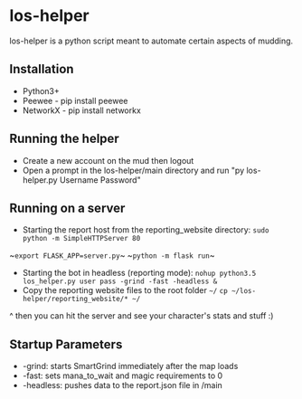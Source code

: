 # los-helper

los-helper is a python script meant to automate certain aspects of mudding.

## Installation

* Python3+
* Peewee - pip install peewee
* NetworkX - pip install networkx

## Running the helper

* Create a new account on the mud then logout
* Open a prompt in the los-helper/main directory and run "py los-helper.py Username Password"

## Running on a server

* Starting the report host from the reporting_website directory:
`sudo python -m SimpleHTTPServer 80`

~`export FLASK_APP=server.py`~
~`python -m flask run`~
* Starting the bot in headless (reporting mode):
`nohup python3.5 los_helper.py user pass -grind -fast -headless &`
* Copy the reporting website files to the root folder `~/`
`cp ~/los-helper/reporting_website/* ~/`

^ then you can hit the server and see your character's stats and stuff :)

## Startup Parameters
* -grind: starts SmartGrind immediately after the map loads
* -fast: sets mana_to_wait and magic requirements to 0
* -headless: pushes data to the report.json file in /main